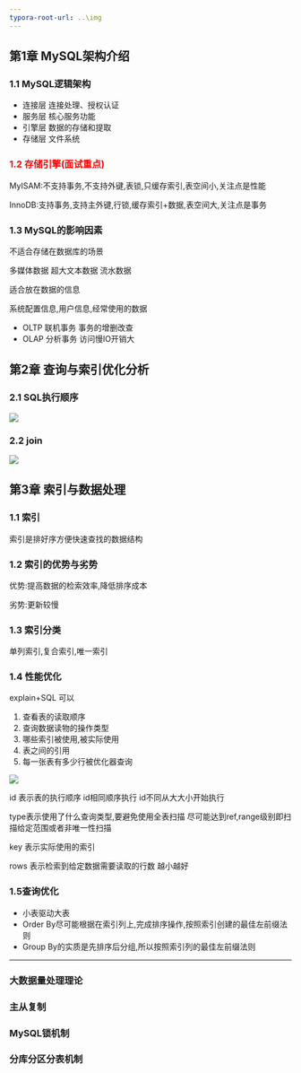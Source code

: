 ```yaml
---
typora-root-url: ..\img
---
```


## 第1章 MySQL架构介绍

### 1.1 MySQL逻辑架构

- 连接层 连接处理、授权认证
- 服务层 核心服务功能
- 引擎层 数据的存储和提取
- 存储层 文件系统

### <span style="color:red;">1.2 存储引擎(面试重点)</span>

MyISAM:不支持事务,不支持外键,表锁,只缓存索引,表空间小,关注点是性能

InnoDB:支持事务,支持主外键,行锁,缓存索引+数据,表空间大,关注点是事务

### 1.3 MySQL的影响因素

不适合存储在数据库的场景

多媒体数据 超大文本数据 流水数据

适合放在数据的信息

系统配置信息,用户信息,经常使用的数据

- OLTP 联机事务 事务的增删改查
- OLAP 分析事务  访问慢IO开销大

## 第2章 查询与索引优化分析

### 2.1 SQL执行顺序

![](/1568012410223.png)

### 2.2 join

![](/1568012124390.png)



## 第3章 索引与数据处理

### 1.1 索引

索引是排好序方便快速查找的数据结构

### 1.2 索引的优势与劣势

优势:提高数据的检索效率,降低排序成本

劣势:更新较慢

### 1.3 索引分类

单列索引,复合索引,唯一索引

### 1.4 性能优化

explain+SQL 可以

1. 查看表的读取顺序
2. 查询数据读物的操作类型
3. 哪些索引被使用,被实际使用
4. 表之间的引用
5. 每一张表有多少行被优化器查询

![](/1568014193766.png)

id 表示表的执行顺序 id相同顺序执行 id不同从大大小开始执行 

type表示使用了什么查询类型,要避免使用全表扫描 尽可能达到ref,range级别即扫描给定范围或者非唯一性扫描

key 表示实际使用的索引

rows 表示检索到给定数据需要读取的行数 越小越好

### 1.5查询优化

- 小表驱动大表
- Order By尽可能根据在索引列上,完成排序操作,按照索引创建的最佳左前缀法则
- Group By的实质是先排序后分组,所以按照索引列的最佳左前缀法则 

-------------------------

### 大数据量处理理论

### 主从复制

### MySQL锁机制

### 分库分区分表机制

